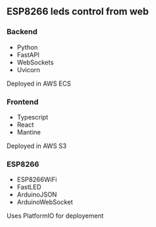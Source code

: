 ## ESP8266 leds control from web

### Backend

- Python
- FastAPI
- WebSockets
- Uvicorn

Deployed in AWS ECS

### Frontend

- Typescript
- React
- Mantine

Deployed in AWS S3

### ESP8266

- ESP8266WiFi
- FastLED
- ArduinoJSON
- ArduinoWebSocket

Uses PlatformIO for deployement